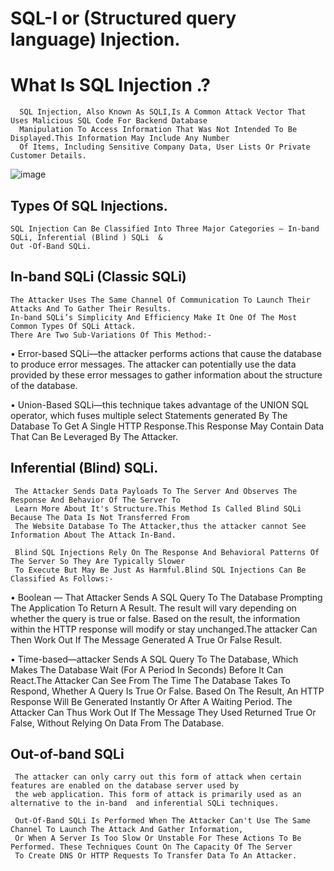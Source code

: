 # SQL-I or (Structured query language) Injection.

# What Is SQL Injection .?
     
      SQL Injection, Also Known As SQLI,Is A Common Attack Vector That Uses Malicious SQL Code For Backend Database 
      Manipulation To Access Information That Was Not Intended To Be Displayed.This Information May Include Any Number
      Of Items, Including Sensitive Company Data, User Lists Or Private Customer Details.

   ![image](https://user-images.githubusercontent.com/80889609/157209037-e92598ba-9b54-4cba-a298-dd8d8fd12e3a.png)
       
## Types Of SQL Injections.
 
    SQL Injection Can Be Classified Into Three Major Categories – In-band SQLi, Inferential (Blind ) SQLi  & 
    Out -Of-Band SQLi.

## In-band SQLi (Classic SQLi) 
  
    The Attacker Uses The Same Channel Of Communication To Launch Their Attacks And To Gather Their Results. 
    In-band SQLi’s Simplicity And Efficiency Make It One Of The Most Common Types Of SQLi Attack.
    There Are Two Sub-Variations Of This Method:-
      
  •  Error-based SQLi—the attacker performs actions that cause the database to produce error messages. 
     The attacker can potentially use the data provided by these error messages to gather information
     about the structure of the database.
    
  •  Union-Based SQLi—this technique takes advantage of the UNION SQL operator, which fuses multiple select 
     Statements generated By The Database To Get A Single HTTP Response.This Response May Contain Data  
     That Can Be Leveraged By The Attacker.
      
## Inferential (Blind) SQLi.
 
     The Attacker Sends Data Payloads To The Server And Observes The Response And Behavior Of The Server To 
     Learn More About It's Structure.This Method Is Called Blind SQLi Because The Data Is Not Transferred From
     The Website Database To The Attacker,thus the attacker cannot See Information About The Attack In-Band.
    
     Blind SQL Injections Rely On The Response And Behavioral Patterns Of The Server So They Are Typically Slower
     To Execute But May Be Just As Harmful.Blind SQL Injections Can Be Classified As Follows:-
    
  •  Boolean — That Attacker Sends A SQL Query To The Database Prompting The Application To Return A Result. 
     The result will vary depending on whether the query is true or false. Based on the result, the information within the HTTP
     response will modify or stay unchanged.The attacker Can Then Work Out If The Message Generated A True Or False Result.
     
   • Time-based—attacker Sends A SQL Query To The Database, Which Makes The Database Wait (For A Period In Seconds) 
     Before It Can React.The Attacker Can See From The Time The Database Takes To Respond, Whether A Query Is True Or False.
     Based On The Result, An HTTP Response Will Be Generated Instantly Or After A Waiting Period. The Attacker Can Thus Work
     Out If The Message They Used Returned True Or False, Without Relying On Data From The Database.
     
## Out-of-band SQLi   
     
     The attacker can only carry out this form of attack when certain  features are enabled on the database server used by 
     the web application. This form of attack is primarily used as an alternative to the in-band  and inferential SQLi techniques. 

     Out-Of-Band SQLi Is Performed When The Attacker Can't Use The Same Channel To Launch The Attack And Gather Information, 
     Or When A Server Is Too Slow Or Unstable For These Actions To Be Performed. These Techniques Count On The Capacity Of The Server
     To Create DNS Or HTTP Requests To Transfer Data To An Attacker.
